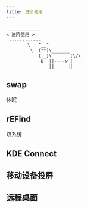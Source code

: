 ```yaml
---
title: 进阶使用
---
```



```:no-line-numbers
 ____________
< 进阶使用 >
 ------------
        \   ^__^
         \  (**)\_______
            (__)\       )\/\
             U  ||----w |
                ||     ||
```




## swap
休眠

## rEFind 
双系统

## KDE Connect

## 移动设备投屏

## 远程桌面

